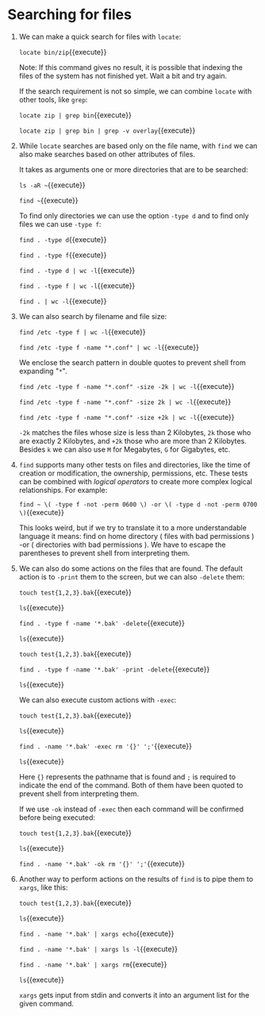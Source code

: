 # Searching for files

1. We can make a quick search for files with `locate`:

   `locate bin/zip`{{execute}}
   
   Note: If this command gives no result, it is possible that indexing
   the files of the system has not finished yet. Wait a bit and try
   again.
      
   If the search requirement is not so simple, we can combine `locate`
   with other tools, like `grep`:
   
   `locate zip | grep bin`{{execute}}
   
   `locate zip | grep bin | grep -v overlay`{{execute}}
   
2. While `locate` searches are based only on the file name, with
   `find` we can also make searches based on other attributes of files.
   
   It takes as arguments one or more directories that are to be
   searched:
   
   `ls -aR ~`{{execute}}
   
   `find ~`{{execute}}
   
   To find only directories we can use the option `-type d` and to
   find only files we can use `-type f`:
   
   `find . -type d`{{execute}}
   
   `find . -type f`{{execute}}
   
   `find . -type d | wc -l`{{execute}}
   
   `find . -type f | wc -l`{{execute}}
   
   `find . | wc -l`{{execute}}
   
3. We can also search by filename and file size:

   `find /etc -type f | wc -l`{{execute}}
   
   `find /etc -type f -name "*.conf" | wc -l`{{execute}}
   
   We enclose the search pattern in double quotes to prevent shell
   from expanding "`*`".

   `find /etc -type f -name "*.conf" -size -2k | wc -l`{{execute}}
   
   `find /etc -type f -name "*.conf" -size 2k | wc -l`{{execute}}
   
   `find /etc -type f -name "*.conf" -size +2k | wc -l`{{execute}}
   
   `-2k` matches the files whose size is less than 2 Kilobytes, `2k`
   those who are exactly 2 Kilobytes, and `+2k` those who are more
   than 2 Kilobytes. Besides `k` we can also use `M` for Megabytes,
   `G` for Gigabytes, etc.

4. `find` supports many other tests on files and directories, like the
   time of creation or modification, the ownership, permissions, etc.
   These tests can be combined with _logical operators_ to create more
   complex logical relationships. For example:
   
   `find ~ \( -type f -not -perm 0600 \) -or \( -type d -not -perm 0700 \)`{{execute}}

   This looks weird, but if we try to translate it to a more
   understandable language it means: find on home directory ( files
   with bad permissions ) -or ( directories with bad permissions ).
   We have to escape the parentheses to prevent shell from
   interpreting them.

5. We can also do some actions on the files that are found. The
   default action is to `-print` them to the screen, but we can also
   `-delete` them:
   
   `touch test{1,2,3}.bak`{{execute}}
   
   `ls`{{execute}}
   
   `find . -type f -name '*.bak' -delete`{{execute}}
   
   `ls`{{execute}}
   
   `touch test{1,2,3}.bak`{{execute}}
   
   `find . -type f -name '*.bak' -print -delete`{{execute}}
   
   `ls`{{execute}}
   
   We can also execute custom actions with `-exec`:

   `touch test{1,2,3}.bak`{{execute}}
   
   `ls`{{execute}}
   
   `find . -name '*.bak' -exec rm '{}' ';'`{{execute}}
   
   `ls`{{execute}}

   Here `{}` represents the pathname that is found and `;` is required
   to indicate the end of the command. Both of them have been quoted
   to prevent shell from interpreting them.
   
   If we use `-ok` instead of `-exec` then each command will be confirmed
   before being executed:

   `touch test{1,2,3}.bak`{{execute}}
   
   `ls`{{execute}}
   
   `find . -name '*.bak' -ok rm '{}' ';'`{{execute}}
   
6. Another way to perform actions on the results of `find` is to pipe
   them to `xargs`, like this:
   
   `touch test{1,2,3}.bak`{{execute}}
   
   `ls`{{execute}}
   
   `find . -name '*.bak' | xargs echo`{{execute}}
   
   `find . -name '*.bak' | xargs ls -l`{{execute}}
   
   `find . -name '*.bak' | xargs rm`{{execute}}
   
   `ls`{{execute}}
   
   `xargs` gets input from stdin and converts it into an argument list
   for the given command.
